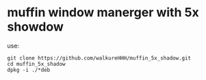 # muffin window manerger with 5x showdow
use:
```shell
git clone https://github.com/walkureHHH/muffin_5x_shadow.git
cd muffin_5x_shadow
dpkg -i ./*deb
```